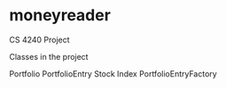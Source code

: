 moneyreader
===========

CS 4240 Project

Classes in the project

Portfolio
PortfolioEntry
Stock
Index
PortfolioEntryFactory
